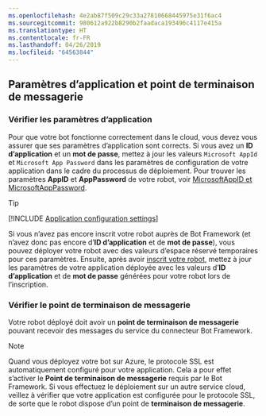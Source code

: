 ```yaml
---
ms.openlocfilehash: 4e2ab87f509c29c33a27810668445975e31f6ac4
ms.sourcegitcommit: 980612a922b8290b2faadaca193496c4117e415a
ms.translationtype: HT
ms.contentlocale: fr-FR
ms.lasthandoff: 04/26/2019
ms.locfileid: "64563844"
---
```

## <a name="application-settings-and-messaging-endpoint"></a>Paramètres d’application et point de terminaison de messagerie

### <a name="verify-application-settings"></a>Vérifier les paramètres d’application

Pour que votre bot fonctionne correctement dans le cloud, vous devez vous assurer que ses paramètres d’application sont corrects. Si vous avez un **ID d’application** et un **mot de passe**, mettez à jour les valeurs `Microsoft AppId` et `Microsoft App Password` dans les paramètres de configuration de votre application dans le cadre du processus de déploiement. Pour trouver les paramètres **AppID** et **AppPassword** de votre robot, voir [MicrosoftAppID et MicrosoftAppPassword](~/bot-service-manage-overview.md#microsoftappid-and-microsoftapppassword).

> [!TIP]
> [!INCLUDE [Application configuration settings](~/includes/snippet-tip-bot-config-settings.md)]

Si vous n’avez pas encore inscrit votre robot auprès de Bot Framework (et n’avez donc pas encore d’**ID d’application** et de **mot de passe**), vous pouvez déployer votre robot avec des valeurs d’espace réservé temporaires pour ces paramètres.
Ensuite, après avoir [inscrit votre robot](~/bot-service-quickstart-registration.md), mettez à jour les paramètres de votre application déployée avec les valeurs d’**ID d’application** et de **mot de passe** générées pour votre robot lors de l’inscription.

### <a id="messagingEndpoint"></a> Vérifier le point de terminaison de messagerie

Votre robot déployé doit avoir un **point de terminaison de messagerie** pouvant recevoir des messages du service du connecteur Bot Framework.

> [!NOTE]
> Quand vous déployez votre bot sur Azure, le protocole SSL est automatiquement configuré pour votre application. Cela a pour effet s’activer le **Point de terminaison de messagerie** requis par le Bot Framework.
> Si vous effectuez le déploiement sur un autre service cloud, veillez à vérifier que votre application est configurée pour le protocole SSL, de sorte que le robot dispose d’un point de **terminaison de messagerie**.
